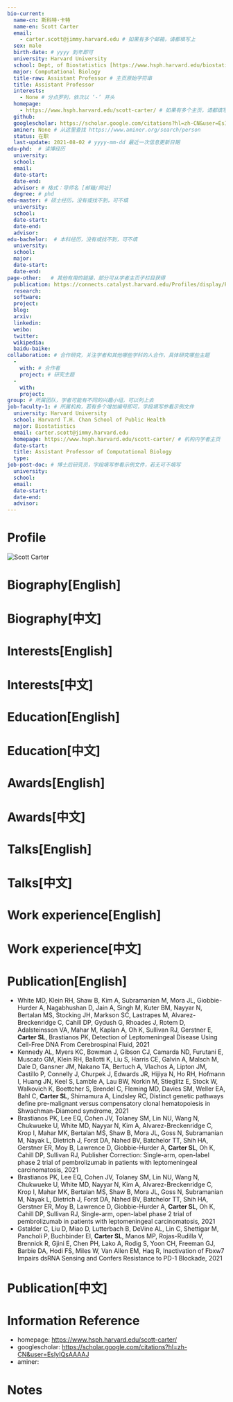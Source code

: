 ```yaml
---
bio-current:
  name-cn: 斯科特·卡特
  name-en: Scott Carter
  email: 
    - carter.scott@jimmy.harvard.edu # 如果有多个邮箱，请都填写上
  sex: male
  birth-date: # yyyy 到年即可
  university: Harvard University 
  school: Dept, of Biostatistics [https://www.hsph.harvard.edu/biostatistics/] # 格式：学院名称[学院官网链接]
  major: Computational Biology
  title-raw: Assistant Professor # 主页原始字符串
  title: Assistant Professor
  interests: 
    - None # 分点罗列，依次以 ‘-’ 开头
  homepage: 
    - https://www.hsph.harvard.edu/scott-carter/ # 如果有多个主页，请都填写上
  github: 
  googlescholar: https://scholar.google.com/citations?hl=zh-CN&user=EsIyIQsAAAAJ 
  aminer: None # 从这里查找 https://www.aminer.org/search/person
  status: 在职
  last-update: 2021-08-02 # yyyy-mm-dd 最近一次信息更新日期
edu-phd:  # 读博经历
  university: 
  school: 
  email: 
  date-start: 
  date-end: 
  advisor: # 格式：导师名 [邮箱/网址]
  degree: # phd
edu-master: # 硕士经历，没有或找不到，可不填
  university: 
  school: 
  date-start: 
  date-end: 
  advisor:
edu-bachelor:  # 本科经历，没有或找不到，可不填
  university: 
  school: 
  major: 
  date-start: 
  date-end: 
page-other:   # 其他有用的链接，部分可从学者主页子栏目获得
  publication: https://connects.catalyst.harvard.edu/Profiles/display/Person/5206
  research: 
  software: 
  project: 
  blog: 
  arxiv: 
  linkedin: 
  weibo:
  twitter:
  wikipedia:
  baidu-baike:
collaboration: # 合作研究，关注学者和其他哪些学科的人合作，具体研究哪些主题
  - 
    with: # 合作者
    project: # 研究主题
  - 
    with: 
    project: 
group: # 所属团队，学者可能有不同的兴趣小组，可以列上去
job-faculty-1: # 所属机构，若有多个增加编号即可，字段填写参看示例文件
  university: Harvard University
  school: Harvard T.H. Chan School of Public Health
  major: Biostatistics
  email: carter.scott@jimmy.harvard.edu
  homepage: https://www.hsph.harvard.edu/scott-carter/ # 机构内学者主页
  date-start: 
  title: Assistant Professor of Computational Biology
  type: 
job-post-doc: # 博士后研究员，字段填写参看示例文件，若无可不填写
  university: 
  school: 
  email: 
  date-start: 
  date-end: 
  advisor: 
---
```


# Profile

![Scott Carter](https://connects.catalyst.harvard.edu/Profiles/profile/Modules/CustomViewPersonGeneralInfo/PhotoHandler.ashx?NodeID=59903837)

# Biography[English]

# Biography[中文]

# Interests[English]

# Interests[中文]

# Education[English]

# Education[中文]

# Awards[English]

# Awards[中文]

# Talks[English]

# Talks[中文]

# Work experience[English]

# Work experience[中文]

# Publication[English]

- White MD, Klein RH, Shaw B, Kim A, Subramanian M, Mora JL, Giobbie-Hurder A, Nagabhushan D, Jain A, Singh M, Kuter BM, Nayyar N, Bertalan MS, Stocking JH, Markson SC, Lastrapes M, Alvarez-Breckenridge C, Cahill DP, Gydush G, Rhoades J, Rotem D, Adalsteinsson VA, Mahar M, Kaplan A, Oh K, Sullivan RJ, Gerstner E, **Carter SL**, Brastianos PK, Detection of Leptomeningeal Disease Using Cell-Free DNA From Cerebrospinal Fluid, 2021
- Kennedy AL, Myers KC, Bowman J, Gibson CJ, Camarda ND, Furutani E, Muscato GM, Klein RH, Ballotti K, Liu S, Harris CE, Galvin A, Malsch M, Dale D, Gansner JM, Nakano TA, Bertuch A, Vlachos A, Lipton JM, Castillo P, Connelly J, Churpek J, Edwards JR, Hijiya N, Ho RH, Hofmann I, Huang JN, Keel S, Lamble A, Lau BW, Norkin M, Stieglitz E, Stock W, Walkovich K, Boettcher S, Brendel C, Fleming MD, Davies SM, Weller EA, Bahl C, **Carter SL**, Shimamura A, Lindsley RC, Distinct genetic pathways define pre-malignant versus compensatory clonal hematopoiesis in Shwachman-Diamond syndrome, 2021
- Brastianos PK, Lee EQ, Cohen JV, Tolaney SM, Lin NU, Wang N, Chukwueke U, White MD, Nayyar N, Kim A, Alvarez-Breckenridge C, Krop I, Mahar MK, Bertalan MS, Shaw B, Mora JL, Goss N, Subramanian M, Nayak L, Dietrich J, Forst DA, Nahed BV, Batchelor TT, Shih HA, Gerstner ER, Moy B, Lawrence D, Giobbie-Hurder A, **Carter SL**, Oh K, Cahill DP, Sullivan RJ, Publisher Correction: Single-arm, open-label phase 2 trial of pembrolizumab in patients with leptomeningeal carcinomatosis, 2021
- Brastianos PK, Lee EQ, Cohen JV, Tolaney SM, Lin NU, Wang N, Chukwueke U, White MD, Nayyar N, Kim A, Alvarez-Breckenridge C, Krop I, Mahar MK, Bertalan MS, Shaw B, Mora JL, Goss N, Subramanian M, Nayak L, Dietrich J, Forst DA, Nahed BV, Batchelor TT, Shih HA, Gerstner ER, Moy B, Lawrence D, Giobbie-Hurder A, **Carter SL**, Oh K, Cahill DP, Sullivan RJ, Single-arm, open-label phase 2 trial of pembrolizumab in patients with leptomeningeal carcinomatosis, 2021
- Gstalder C, Liu D, Miao D, Lutterbach B, DeVine AL, Lin C, Shettigar M, Pancholi P, Buchbinder EI, **Carter SL**, Manos MP, Rojas-Rudilla V, Brennick R, Gjini E, Chen PH, Lako A, Rodig S, Yoon CH, Freeman GJ, Barbie DA, Hodi FS, Miles W, Van Allen EM, Haq R, Inactivation of Fbxw7 Impairs dsRNA Sensing and Confers Resistance to PD-1 Blockade, 2021

# Publication[中文]

# Information Reference

-  homepage: https://www.hsph.harvard.edu/scott-carter/
-  googlescholar: https://scholar.google.com/citations?hl=zh-CN&user=EsIyIQsAAAAJ 
-  aminer: 

# Notes